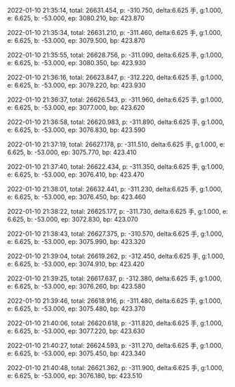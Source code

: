 2022-01-10 21:35:14, total: 26631.454, p: -310.750, delta:6.625 手, g:1.000, e: 6.625, b: -53.000, ep: 3080.210, bp: 423.870

2022-01-10 21:35:34, total: 26631.210, p: -311.460, delta:6.625 手, g:1.000, e: 6.625, b: -53.000, ep: 3079.500, bp: 423.870

2022-01-10 21:35:55, total: 26628.756, p: -311.090, delta:6.625 手, g:1.000, e: 6.625, b: -53.000, ep: 3080.350, bp: 423.930

2022-01-10 21:36:16, total: 26623.847, p: -312.220, delta:6.625 手, g:1.000, e: 6.625, b: -53.000, ep: 3079.220, bp: 423.930

2022-01-10 21:36:37, total: 26626.543, p: -311.960, delta:6.625 手, g:1.000, e: 6.625, b: -53.000, ep: 3077.000, bp: 423.620

2022-01-10 21:36:58, total: 26620.983, p: -311.890, delta:6.625 手, g:1.000, e: 6.625, b: -53.000, ep: 3076.830, bp: 423.590

2022-01-10 21:37:19, total: 26627.178, p: -311.510, delta:6.625 手, g:1.000, e: 6.625, b: -53.000, ep: 3075.770, bp: 423.410

2022-01-10 21:37:40, total: 26622.434, p: -311.350, delta:6.625 手, g:1.000, e: 6.625, b: -53.000, ep: 3076.410, bp: 423.470

2022-01-10 21:38:01, total: 26632.441, p: -311.230, delta:6.625 手, g:1.000, e: 6.625, b: -53.000, ep: 3076.450, bp: 423.460

2022-01-10 21:38:22, total: 26625.177, p: -311.730, delta:6.625 手, g:1.000, e: 6.625, b: -53.000, ep: 3072.830, bp: 423.070

2022-01-10 21:38:43, total: 26627.375, p: -310.570, delta:6.625 手, g:1.000, e: 6.625, b: -53.000, ep: 3075.990, bp: 423.320

2022-01-10 21:39:04, total: 26619.262, p: -312.450, delta:6.625 手, g:1.000, e: 6.625, b: -53.000, ep: 3074.910, bp: 423.420

2022-01-10 21:39:25, total: 26617.637, p: -312.380, delta:6.625 手, g:1.000, e: 6.625, b: -53.000, ep: 3076.260, bp: 423.580

2022-01-10 21:39:46, total: 26618.916, p: -311.480, delta:6.625 手, g:1.000, e: 6.625, b: -53.000, ep: 3075.480, bp: 423.370

2022-01-10 21:40:06, total: 26620.618, p: -311.820, delta:6.625 手, g:1.000, e: 6.625, b: -53.000, ep: 3077.220, bp: 423.630

2022-01-10 21:40:27, total: 26624.593, p: -311.270, delta:6.625 手, g:1.000, e: 6.625, b: -53.000, ep: 3075.450, bp: 423.340

2022-01-10 21:40:48, total: 26621.362, p: -311.900, delta:6.625 手, g:1.000, e: 6.625, b: -53.000, ep: 3076.180, bp: 423.510